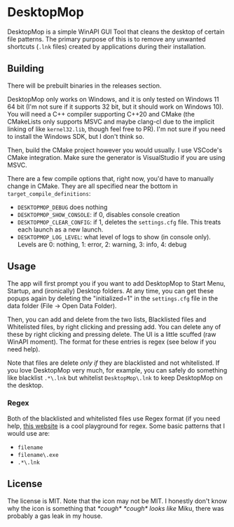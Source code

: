 # DesktopMop

DesktopMop is a simple WinAPI GUI Tool that cleans the desktop of certain file patterns. The primary purpose of this is to remove any unwanted shortcuts  (`.lnk` files) created by applications during their installation.

## Building

There will be prebuilt binaries in the releases section.

DesktopMop only works on Windows, and it is only tested on Windows 11 64 bit (I'm not sure if it supports 32 bit, but it should work on Windows 10). You will need a C++ compiler supporting C++20 and CMake (the CMakeLists only supports MSVC and maybe clang-cl due to the implicit linking of like `kernel32.lib`, though feel free to PR). I'm not sure if you need to install the Windows SDK, but I don't think so.

Then, build the CMake project however you would usually. I use VSCode's CMake integration. Make sure the generator is VisualStudio if you are using MSVC. 

There are a few compile options that, right now, you'd have to manually change in CMake. They are all specified near the bottom in `target_compile_definitions`:

- `DESKTOPMOP_DEBUG` does nothing
- `DESKTOPMOP_SHOW_CONSOLE`: if 0, disables console creation
- `DESKTOPMOP_CLEAR_CONFIG`: if 1, deletes the `settings.cfg` file. This treats each launch as a new launch.
- `DESKTOPMOP_LOG_LEVEL`: what level of logs to show (in console only). Levels are 0: nothing, 1: error, 2: warning, 3: info, 4: debug

## Usage

The app will first prompt you if you want to add DesktopMop to Start Menu, Startup, and (ironically) Desktop folders. At any time, you can get these popups again by deleting the "initialized=1" in the `settings.cfg` file in the data folder (File -> Open Data Folder).

Then, you can add and delete from the two lists, Blacklisted files and Whitelisted files, by right clicking and pressing add. You can delete any of these by right clicking and pressing delete. The UI is a little scuffed (raw WinAPI moment). The format for these entries is regex (see below if you need help). 

Note that files are delete *only if* they are blacklisted and not whitelisted. If you love DesktopMop very much, for example, you can safely do something like blacklist `.*\.lnk` but whitelist `DesktopMop\.lnk` to keep DesktopMop on the desktop.

### Regex

Both of the blacklisted and whitelisted files use Regex format (if you need help, [this website]([url](https://regexr.com/)) is a cool playground for regex. Some basic patterns that I would use are:

- `filename`
- `filename\.exe`
- `.*\.lnk`

## License

The license is MIT. Note that the icon may not be MIT. I honestly don't know why the icon is something that *\*cough\* \*cough\* looks like* Miku, there was probably a gas leak in my house.
